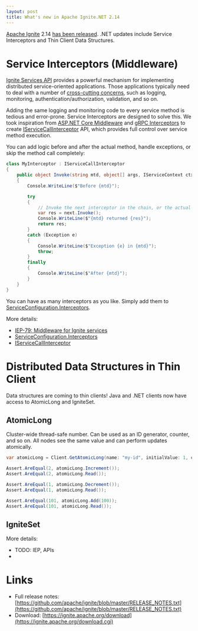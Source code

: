 ```yaml
---
layout: post
title: What's new in Apache Ignite.NET 2.14
---
```


[Apache Ignite](https://ignite.apache.org/) 2.14 [has been released](https://lists.apache.org/thread/s4l32s59no8lx689y921o47xdtg8g3n3).
.NET updates include Service Interceptors and Thin Client Data Structures.

# Service Interceptors (Middleware)

[Ignite Services API](https://ignite.apache.org/features/service-apis.html) provides a powerful mechanism for implementing distributed service-oriented applications.
Those applications typically need to deal with a number of [cross-cutting concerns](https://en.wikipedia.org/wiki/Cross-cutting_concern), such as logging, monitoring, authentication/authorization, validation, and so on.

Adding the same logging and monitoring code to every service method is tedious and error-prone. Service Interceptors are designed to solve this.
We took inspiration from [ASP.NET Core Middleware](https://learn.microsoft.com/en-us/aspnet/core/fundamentals/middleware/?view=aspnetcore-6.0) and [gRPC Interceptors](https://grpc.io/blog/grpc-web-interceptor/)
to create [IServiceCallInterceptor](https://ignite.apache.org/releases/latest/dotnetdoc/api/Apache.Ignite.Core.Services.IServiceCallInterceptor.html) API, 
which provides full control over service method execution.

You can add logic before and after the actual method, handle exceptions, or skip the method call completely:

```csharp
class MyInterceptor : IServiceCallInterceptor
{
    public object Invoke(string mtd, object[] args, IServiceContext ctx, Func<object> next)
    {
        Console.WriteLine($"Before {mtd}");

        try
        {
            // Invoke the next interceptor in the chain, or the actual method.
            var res = next.Invoke();
            Console.WriteLine($"{mtd} returned {res}");
            return res;
        }
        catch (Exception e)
        {
            Console.WriteLine($"Exception {e} in {mtd}");
            throw;
        }
        finally
        {
            Console.WriteLine($"After {mtd}");
        }
    }
}
```

You can have as many interceptors as you like. Simply add them to [ServiceConfiguration.Interceptors](https://ignite.apache.org/releases/latest/dotnetdoc/api/Apache.Ignite.Core.Services.ServiceConfiguration.html#Apache_Ignite_Core_Services_ServiceConfiguration_Interceptors). 

More details:

* [IEP-79: Middleware for Ignite services](https://cwiki.apache.org/confluence/pages/viewpage.action?pageId=191334119)
* [ServiceConfiguration.Interceptors](https://ignite.apache.org/releases/latest/dotnetdoc/api/Apache.Ignite.Core.Services.ServiceConfiguration.html#Apache_Ignite_Core_Services_ServiceConfiguration_Interceptors)
* [IServiceCallInterceptor](https://ignite.apache.org/releases/latest/dotnetdoc/api/Apache.Ignite.Core.Services.IServiceCallInterceptor.html)


# Distributed Data Structures in Thin Client

Data structures are coming to thin clients! Java and .NET clients now have access to AtomicLong and IgniteSet.

## AtomicLong

Cluster-wide thread-safe number. Can be used as an ID generator, counter, and so on. All nodes see the same value and can perform updates atomically.

```csharp
var atomicLong = Client.GetAtomicLong(name: "my-id", initialValue: 1, create: true);

Assert.AreEqual(2, atomicLong.Increment());
Assert.AreEqual(2, atomicLong.Read());

Assert.AreEqual(1, atomicLong.Decrement());
Assert.AreEqual(1, atomicLong.Read());

Assert.AreEqual(101, atomicLong.Add(100));
Assert.AreEqual(101, atomicLong.Read());
```

## IgniteSet

More details:

* TODO: IEP, APIs
* 


# Links

* Full release notes: [https://github.com/apache/ignite/blob/master/RELEASE_NOTES.txt](https://github.com/apache/ignite/blob/master/RELEASE_NOTES.txt)
* Download: [https://ignite.apache.org/download](https://ignite.apache.org/download.cgi)
